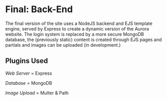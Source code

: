 # Final: Back-End

The final version of the site uses a NodeJS backend and EJS template engine, served by Express to create a dynamic version of the Aurora website. The login system is replaced by a more secure MongoDB database, the (previously static) content is created through EJS pages and partials and images can be uploaded (in development.)

## Plugins Used

*Web Server* = Express

*Database* = MongoDB

*Image Upload* = Multer & Path
